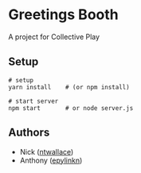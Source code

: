 Greetings Booth
===============

A project for Collective Play

Setup
-----

```
# setup
yarn install    # (or npm install)

# start server
npm start       # or node server.js
```

Authors
-------

- Nick ([ntwallace](https://github.com/ntwallace))
- Anthony ([epylinkn](https://github.com/epylinkn))
